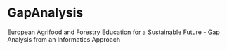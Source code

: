 # GapAnalysis
European Agrifood and Forestry Education for a Sustainable Future - Gap Analysis from an Informatics Approach
